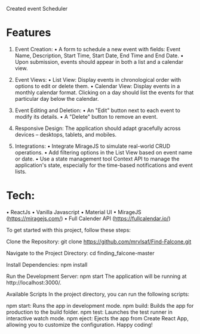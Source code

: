 Created event Scheduler

# Features
1. Event Creation:
•	A form to schedule a new event with fields: Event Name, Description, Start Time, Start Date, End Time and End Date.
•	Upon submission, events should appear in both a list and a calendar view.

2. Event Views:
•	List View: Display events in chronological order with options to edit or delete them.
•	Calendar View: Display events in a monthly calendar format. Clicking on a day should list the events for that particular day below the calendar.

3. Event Editing and Deletion:
•	An "Edit" button next to each event to modify its details.
•	A "Delete" button to remove an event.

4. Responsive Design:
The application should adapt gracefully across devices – desktops, tablets, and mobiles.

5. Integrations:
•	Integrate MirageJS to simulate real-world CRUD operations.
•	Add filtering options in the List View based on event name or date.
•	Use a state management tool Context API to manage the application's state, especially for the time-based notifications and event lists.

# Tech:
• ReactJs
• Vanilla Javascript
• Material UI
• MirageJS (https://miragejs.com/)
• Full Calender API (https://fullcalendar.io/)

To get started with this project, follow these steps:

Clone the Repository: git clone https://github.com/mrvlsaf/Find-Falcone.git

Navigate to the Project Directory: cd finding_falcone-master

Install Dependencies: npm install

Run the Development Server: npm start The application will be running at http://localhost:3000/.

Available Scripts
In the project directory, you can run the following scripts:

npm start: Runs the app in development mode.
npm build: Builds the app for production to the build folder.
npm test: Launches the test runner in interactive watch mode.
npm eject: Ejects the app from Create React App, allowing you to customize the configuration.
Happy coding!